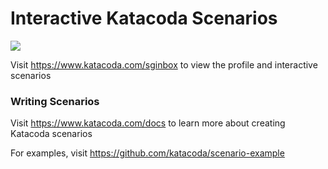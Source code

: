 # Interactive Katacoda Scenarios

[![](http://shields.katacoda.com/katacoda/sginbox/count.svg)](https://www.katacoda.com/sginbox "Get your profile on Katacoda.com")

Visit https://www.katacoda.com/sginbox to view the profile and interactive scenarios

### Writing Scenarios
Visit https://www.katacoda.com/docs to learn more about creating Katacoda scenarios

For examples, visit https://github.com/katacoda/scenario-example
